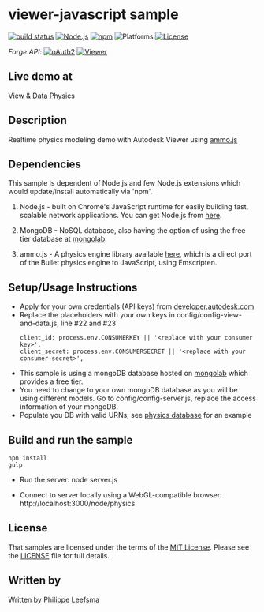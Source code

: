 # viewer-javascript sample
[![build status](https://api.travis-ci.org/cyrillef/models.autodesk.io.png)](https://travis-ci.org/cyrillef/models.autodesk.io)
[![Node.js](https://img.shields.io/badge/Node.js-6.3.1-blue.svg)](https://nodejs.org/)
[![npm](https://img.shields.io/badge/npm-3.10.3-blue.svg)](https://www.npmjs.com/)
![Platforms](https://img.shields.io/badge/platform-windows%20%7C%20osx%20%7C%20linux-lightgray.svg)
[![License](http://img.shields.io/:license-mit-blue.svg)](http://opensource.org/licenses/MIT)


*Forge API*:
[![oAuth2](https://img.shields.io/badge/oAuth2-v1-green.svg)](http://developer-autodesk.github.io/)
[![Viewer](https://img.shields.io/badge/Forge%20Viewer-v2.10-green.svg)](http://developer-autodesk.github.io/)

## Live demo at

[View & Data Physics](http://physics.autodesk.io)

## Description

Realtime physics modeling demo with Autodesk Viewer using [ammo.js](https://github.com/kripken/ammo.js/)

## Dependencies

This sample is dependent of Node.js and few Node.js extensions which would update/install automatically via 'npm'.

1. Node.js - built on Chrome's JavaScript runtime for easily building fast, scalable network applications.
   You can get Node.js from [here](http://nodejs.org/).

2. MongoDB - NoSQL database, also having the option of using the free tier database at [mongolab](https://mongolab.com/).

3. ammo.js - A physics engine library available [here](https://github.com/kripken/ammo.js/), which is a direct port of the Bullet physics engine to JavaScript, using Emscripten.


## Setup/Usage Instructions

* Apply for your own credentials (API keys) from [developer.autodesk.com](http://developer.autodesk.com)
* Replace the placeholders with your own keys in config/config-view-and-data.js, line #22 and #23 <br />
  ```
  client_id: process.env.CONSUMERKEY || '<replace with your consumer key>',
  client_secret: process.env.CONSUMERSECRET || '<replace with your consumer secret>',
  ```
* This sample is using a mongoDB database hosted on [mongolab](https://mongolab.com/) which provides a free tier.
* You need to change to your own mongoDB database as you will be using different models. Go to config/config-server.js, replace the access information of your mongoDB.
* Populate you DB with valid URNs, see [physics database](http://viewer.autodesk.io/node/physics/api/models) for an example

## Build and run the sample

    npn install
    gulp

* Run the server:
    node server.js

* Connect to server locally using a WebGL-compatible browser: http://localhost:3000/node/physics



## License

That samples are licensed under the terms of the [MIT License](http://opensource.org/licenses/MIT). Please see the [LICENSE](./LICENSE) file for full details.

## Written by 

Written by [Philippe Leefsma](http://adndevblog.typepad.com/cloud_and_mobile/philippe-leefsma.html)

